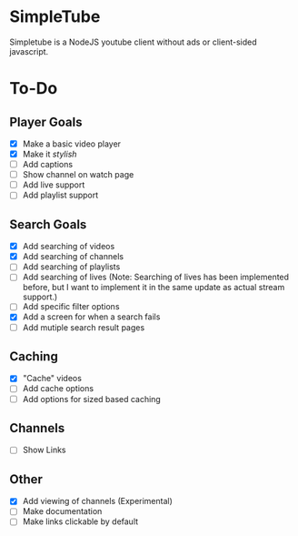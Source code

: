 # SimpleTube
Simpletube is a NodeJS youtube client without ads or client-sided javascript.

# To-Do
## Player Goals
- [x] Make a basic video player
- [x] Make it *stylish*
- [ ] Add captions
- [ ] Show channel on watch page
- [ ] Add live support
- [ ] Add playlist support
## Search Goals
- [x] Add searching of videos
- [x] Add searching of channels
- [ ] Add searching of playlists
- [ ] Add searching of lives (Note: Searching of lives has been implemented before, but I want to implement it in the same update as actual stream support.)
- [ ] Add specific filter options
- [x] Add a screen for when a search fails
- [ ] Add mutiple search result pages
## Caching
- [x] "Cache" videos
- [ ] Add cache options
- [ ] Add options for sized based caching
## Channels
- [ ] Show Links
## Other
- [x] Add viewing of channels (Experimental)
- [ ] Make documentation
- [ ] Make links clickable by default